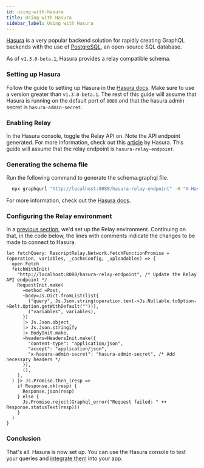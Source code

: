 ```yaml
---
id: using-with-hasura
title: Using with Hasura
sidebar_label: Using with Hasura
---
```


[Hasura](https://hasura.io) is a very popular backend solution for rapidly creating GraphQL backends with the use of [PostgreSQL](https://www.postgresql.org), an open-source SQL database.

As of `v1.3.0-beta.1`, Hasura provides a relay compatible schema.

### Setting up Hasura

Follow the guide to setting up Hasura in the [Hasura docs](https://hasura.io/docs/1.0/graphql/manual/getting-started/index.html). Make sure to use a version greater than `v1.3.0-beta.1`. The rest of this guide will assume that Hasura is running on the default port of `8080` and that the hasura admin secret is `hasura-admin-secret`.

### Enabling Relay

In the Hasura console, toggle the Relay API on. Note the API endpoint generated. For more information, check out this [article](https://hasura.io/blog/adding-relay-support-to-hasura/) by Hasura. This guide will assume that the relay endpoint is `hasura-relay-endpoint`.

### Generating the schema file

Run the following command to generate the schema.graphql file.

```bash
  npx graphqurl "http://localhost:8080/hasura-relay-endpoint" -H "X-Hasura-Admin-Secret: hasura-admin-secret" --introspect > schema.graphql
```

For more information, check out the [Hasura docs](https://hasura.io/docs/1.0/graphql/manual/schema/export-graphql-schema.html).

### Configuring the Relay environment

In a [previous section](getting-started), we'd set up the Relay environment. Continuing on that, in the code below, the lines with comments indicate the changes to be made to connect to Hasura.

```rescript
let fetchQuery: RescriptRelay.Network.fetchFunctionPromise = (operation, variables, _cacheConfig, _uploadables) => {
  open Fetch
  fetchWithInit(
    "http://localhost:8080/hasura-relay-endpoint", /* Update the Relay API endpoint */
    RequestInit.make(
      ~method_=Post,
      ~body=Js.Dict.fromList(list{
        ("query", Js.Json.string(operation.text->Js.Nullable.toOption->Belt.Option.getWithDefault(""))),
        ("variables", variables),
      })
      |> Js.Json.object_
      |> Js.Json.stringify
      |> BodyInit.make,
      ~headers=HeadersInit.make({
        "content-type": "application/json",
        "accept": "application/json",
        "x-hasura-admin-secret": "hasura-admin-secret", /* Add necessary headers */
      }),
      (),
    ),
  ) |> Js.Promise.then_(resp =>
    if Response.ok(resp) {
      Response.json(resp)
    } else {
      Js.Promise.reject(Graphql_error("Request failed: " ++ Response.statusText(resp)))
    }
  )
}

```

### Conclusion

That's all. Hasura is now set up. You can use the Hasura console to test your queries and [integrate them](making-queries) into your app.
